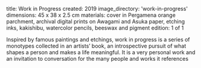 title: Work in Progress 
created: 2019
image_directory: 'work-in-progress'
dimensions: 45 x 38 x 2.5 cm
materials: cover in Pergamena orange parchment, archival digital prints on Awagami and Asuka paper, etching inks, kakishibu, watercolor pencils, beeswax and pigment
edition: 1 of 1

Inspired by famous paintings and etchings, work in progress is a series of monotypes collected in an artists’ book, an introspective pursuit of what shapes a person and makes a life meaningful. It is a very personal work and an invitation to conversation for the many people and works it references
